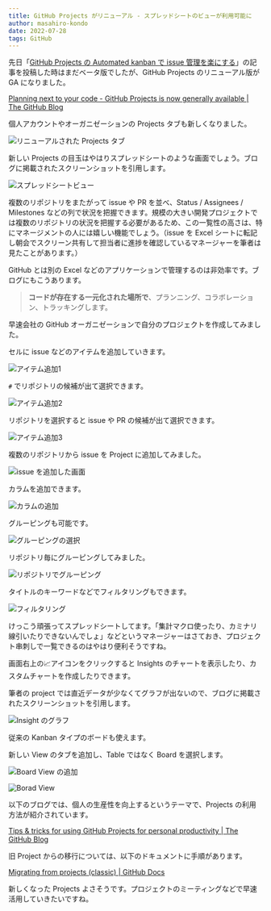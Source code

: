 ```yaml
---
title: GitHub Projects がリニューアル - スプレッドシートのビューが利用可能に
author: masahiro-kondo
date: 2022-07-28
tags: GitHub
---
```


先日「[GitHub Projects の Automated kanban で issue 管理を楽にする](/blogs/2022/07/12/using-github-projects-automated-kanban/)」の記事を投稿した時はまだベータ版でしたが、GitHub Projects のリニューアル版が GA になりました。

[Planning next to your code - GitHub Projects is now generally available | The GitHub Blog](https://github.blog/2022-07-27-planning-next-to-your-code-github-projects-is-now-generally-available/)

個人アカウントやオーガニゼーションの Projects タブも新しくなりました。

![リニューアルされた Projects タブ](https://i.gyazo.com/7573ce35b07e4ff1426390f5aae47294.png)

新しい Projects の目玉はやはりスプレッドシートのような画面でしょう。ブログに掲載されたスクリーンショットを引用します。

![スプレッドシートビュー](https://github.blog/wp-content/uploads/2022/07/Image-1-fixed.png)

複数のリポジトリをまたがって issue や PR を並べ、Status / Assignees / Milestones などの列で状況を把握できます。規模の大きい開発プロジェクトでは複数のリポジトリの状況を把握する必要があるため、この一覧性の高さは、特にマネージメントの人には嬉しい機能でしょう。（issue を Excel シートに転記し朝会でスクリーン共有して担当者に進捗を確認しているマネージャーを筆者は見たことがあります。）

GitHub とは別の Excel などのアプリケーションで管理するのは非効率です。ブログにもこうあります。

> **コードが存在する一元化された場所で**、プランニング、コラボレーション、トラッキングします。

早速会社の GitHub オーガニゼーションで自分のプロジェクトを作成してみました。

セルに issue などのアイテムを追加していきます。

![アイテム追加1](https://i.gyazo.com/c22917433b354461839059ffacbeef28.png)

`#` でリポジトリの候補が出て選択できます。

![アイテム追加2](https://i.gyazo.com/93c265af9637b8b8085feb189111c2c3.png)

リポジトリを選択すると issue や PR の候補が出て選択できます。

![アイテム追加3](https://i.gyazo.com/47503d9fe338860ef75b84b56cdfa5e7.png)

複数のリポジトリから issue を Project に追加してみました。

![issue を追加した画面](https://i.gyazo.com/9dd0958ee000cfefd92e901aa37d9100.png)

カラムを追加できます。

![カラムの追加](https://i.gyazo.com/198841021fdb4da6ff0c45072275270f.png)

グルーピングも可能です。

![グルーピングの選択](https://i.gyazo.com/6604328a46dab90ab67c49bd2f666c6e.png)

リポジトリ毎にグルーピングしてみました。

![リポジトリでグルーピング](https://i.gyazo.com/3765bc69a055c9af48591792dc9e35f9.png)

タイトルのキーワードなどでフィルタリングもできます。

![フィルタリング](https://i.gyazo.com/79f871deb1e220a9a379eeb3641552cf.png)

けっこう頑張ってスプレッドシートしてます。「集計マクロ使ったり、カミナリ線引いたりできないんでしょ」などというマネージャーはさておき、プロジェクト串刺しで一覧できるのはやはり便利そうですね。

画面右上の📈アイコンをクリックすると Insights のチャートを表示したり、カスタムチャートを作成したりできます。

筆者の project では直近データが少なくてグラフが出ないので、ブログに掲載されたスクリーンショットを引用します。

![Insight のグラフ](https://github.blog/wp-content/uploads/2022/07/image3.png)

従来の Kanban タイプのボードも使えます。

新しい View のタブを追加し、Table ではなく Board を選択します。

![Board View の追加](https://i.gyazo.com/ec085df867d39c44c57896ec4c692b06.png)

![Borad View](https://i.gyazo.com/d2047ab5632c737e94698dada04b9c1c.png)

以下のブログでは、個人の生産性を向上するというテーマで、Projects の利用方法が紹介されています。

[Tips &amp; tricks for using GitHub Projects for personal productivity | The GitHub Blog](https://github.blog/2022-07-21-tips-tricks-for-using-github-projects-for-personal-productivity/)

旧 Project からの移行については、以下のドキュメントに手順があります。

[Migrating from projects (classic) | GitHub Docs](https://docs.github.com/en/issues/planning-and-tracking-with-projects/creating-projects/migrating-from-projects-classic)

新しくなった Projects よさそうです。プロジェクトのミーティングなどで早速活用していきたいですね。

